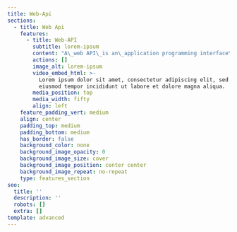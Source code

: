 ```yaml
---
title: Web-Api
sections:
  - title: Web Api
    features:
      - title: Web-API
        subtitle: lorem-ipsum
        content: "A\_web API\_is an\_application programming interface\_for either a\_web server\_or a\_web browser. It is a\_web development\_concept, usually limited to a\_web application's client-side (including any\_web frameworks\_being used), and thus usually does not include web server or browser implementation details such as\_SAPIs\_or APIs unless publicly accessible by a remote web application.\n\nA **Server-Side** web API is a programmatic interface consisting of one or more publicly exposed endpoints to a defined request-response message system, typically expressed in JSON or XML, which is exposed via the web—most commonly by means of an HTTP-based web server. Mashups are web applications that combine the use of multiple server-side web APIs.Webhooks are server-side web APIs that take input as a Uniform Resource Identifier (URI) that is designed to be used like a remote named pipe or a type of callback such that the server acts as a client to dereference the provided URI and trigger an event on another server which handles this event thus providing a type of peer-to-peer IPC.\n\nA **Client-Side** web API is a programmatic interface to extend functionality within a web browser or other HTTP client. Originally these were most commonly in the form of native plug-in browser extensions however most newer ones target standardized JavaScript bindings.\n\nThe Mozilla Foundation created their WebAPI specification which is designed to help replace native mobile applications with HTML5 applications.\n\nGoogle created their Native Client architecture which is designed to help replace insecure native plug-ins with secure native sandboxed extensions and applications. They have also made this portable by employing a modified LLVM AOT compiler.\n"
        actions: []
        image_alt: lorem-ipsum
        video_embed_html: >-
          Lorem ipsum dolor sit amet, consectetur adipiscing elit, sed do
          eiusmod tempor incididunt ut labore et dolore magna aliqua.
        media_position: top
        media_width: fifty
        align: left
    feature_padding_vert: medium
    align: center
    padding_top: medium
    padding_bottom: medium
    has_border: false
    background_color: none
    background_image_opacity: 0
    background_image_size: cover
    background_image_position: center center
    background_image_repeat: no-repeat
    type: features_section
seo:
  title: ''
  description: ''
  robots: []
  extra: []
template: advanced
---
```

